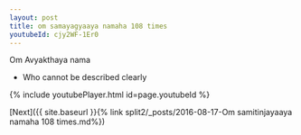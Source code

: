 ```yaml
---
layout: post
title: om samayagyaaya namaha 108 times
youtubeId: cjy2WF-1Er0
---
```

 
 
Om Avyakthaya nama 
 
 -  Who cannot be described clearly 
 
  
 
  
 
 
 
 
 
 


{% include youtubePlayer.html id=page.youtubeId %}
 
[Next]({{ site.baseurl }}{% link  split2/_posts/2016-08-17-Om samitinjayaaya namaha 108 times.md%})
 

